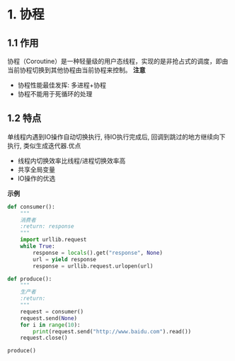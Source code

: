 # 1. 协程

## 1.1 作用

协程（Coroutine）是一种轻量级的用户态线程，实现的是非抢占式的调度，即由当前协程切换到其他协程由当前协程来控制。 
**注意**

- 协程性能最佳发挥: 多进程+协程
- 协程不能用于死循环的处理

## 1.2 特点

单线程内遇到IO操作自动切换执行, 待IO执行完成后, 回调到跳过的地方继续向下执行, 类似生成迭代器.优点

- 线程内切换效率比线程/进程切换效率高
- 共享全局变量
- IO操作的优选

**示例**

```python
def consumer():
    """
    消费者
    :return: response
    """
    import urllib.request
    while True:
        response = locals().get("response", None)
        url = yield response
        response = urllib.request.urlopen(url)

def produce():
    """
    生产者
    :return:
    """
    request = consumer()
    request.send(None)
    for i in range(10):
        print(request.send("http://www.baidu.com").read())
    request.close()

produce()
```


